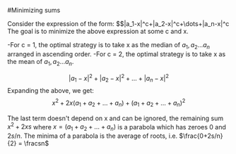 #Minimizing sums

Consider the expression of the form:
$$|a_1-x|^c+|a_2-x|^c+\dots+|a_n-x|^c
The goal is to minimize the above expression at some c and x.

-For c = 1, the optimal strategy is to take x as the median of $a_1, a_2\dots a_n$ arranged in ascending order.
-For c = 2, the optimal strategy is to take x as the mean of $a_1, a_2\dots a_n$.

$$|a_1-x|^2+|a_2-x|^2+\dots+|a_n-x|^2$$
Expanding the above, we get:
$$x^2 + 2x(a_1+a_2+\dots+a_n) + (a_1+a_2+\dots+a_n)^2$$

The last term doesn't depend on x and can be ignored, the remaining sum $x^2 + 2xs$ where $x=(a_1+a_2+\dots+a_n)$ is a parabola which has zeroes $0$ and $2s/n$.
The minima of a parabola is the average of roots, i.e. $\frac{0+2s/n}{2} = \fracsn$